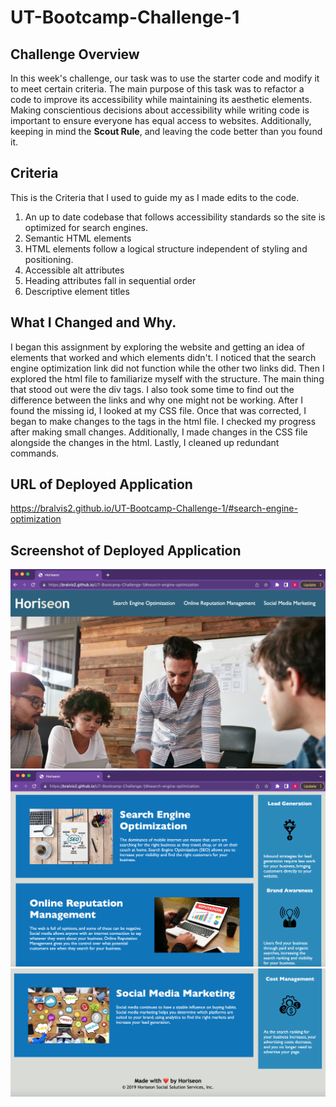 # UT-Bootcamp-Challenge-1
## Challenge Overview
In this week's challenge, our task was to use the starter code and modify it to meet certain criteria. The main purpose of this task was to refactor a code to improve its accessibility while maintaining its aesthetic elements. Making conscientious decisions about accessibility while writing code is important to ensure everyone has equal access to websites. Additionally, keeping in mind the **Scout Rule**, and leaving the code better than you found it. 

## Criteria 
This is the Criteria that I used to guide my as I made edits to the code. 
1. An up to date codebase that follows accessibility standards so the site is optimized for search engines. 
2. Semantic HTML elements
3. HTML elements follow a logical structure independent of styling and positioning. 
4. Accessible alt attributes
5. Heading attributes fall in sequential order
6. Descriptive element titles

## What I Changed and Why. 
I began this assignment by exploring the website and getting an idea of elements that worked and which elements didn't. I noticed that the search engine optimization link did not function while the other two links did. Then I explored the html file to familiarize myself with the structure. The main thing that stood out were the div tags. I also took some time to find out the difference between the links and why one might not be working. After I found the missing id, I looked at my CSS file. Once that was corrected, I began to make changes to the tags in the html file. I checked my progress after making small changes. Additionally, I made changes in the CSS file alongside the changes in the html. Lastly, I cleaned up redundant commands.

## URL of Deployed Application
https://bralvis2.github.io/UT-Bootcamp-Challenge-1/#search-engine-optimization

## Screenshot of Deployed Application
![The top of the deploed application](img-1.jpeg)
![The middle portion of the deployed application](img-2.jpeg)
![The bottom portion of the deployed application](img-3.jpeg)